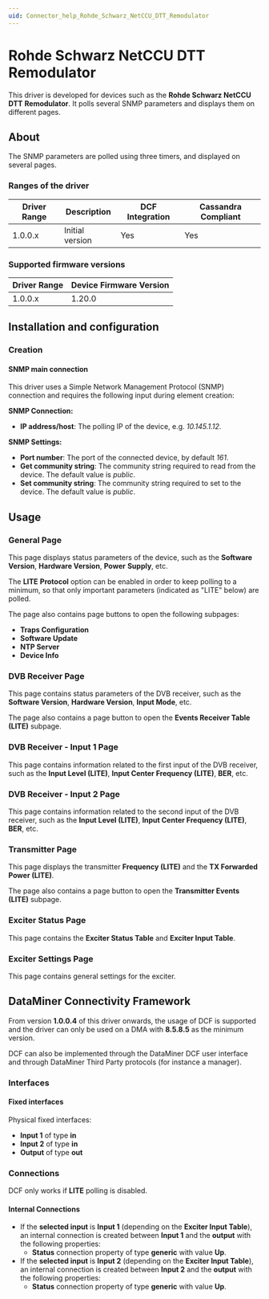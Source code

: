 ```yaml
---
uid: Connector_help_Rohde_Schwarz_NetCCU_DTT_Remodulator
---
```


# Rohde Schwarz NetCCU DTT Remodulator

This driver is developed for devices such as the **Rohde Schwarz NetCCU DTT** **Remodulator**. It polls several SNMP parameters and displays them on different pages.

## About

The SNMP parameters are polled using three timers, and displayed on several pages.

### Ranges of the driver

| **Driver Range** | **Description** | **DCF Integration** | **Cassandra Compliant** |
|------------------|-----------------|---------------------|-------------------------|
| 1.0.0.x          | Initial version | Yes                 | Yes                     |

### Supported firmware versions

| **Driver Range** | **Device Firmware Version** |
|------------------|-----------------------------|
| 1.0.0.x          | 1.20.0                      |

## Installation and configuration

### Creation

#### SNMP main connection

This driver uses a Simple Network Management Protocol (SNMP) connection and requires the following input during element creation:

**SNMP Connection:**

- **IP address/host**: The polling IP of the device, e.g. *10.145.1.12*.

**SNMP Settings:**

- **Port number**: The port of the connected device, by default *161*.
- **Get community string**: The community string required to read from the device. The default value is *public*.
- **Set community string**: The community string required to set to the device. The default value is *public*.

## Usage

### General Page

This page displays status parameters of the device, such as the **Software Version**, **Hardware Version**, **Power** **Supply**, etc.

The **LITE** **Protocol** option can be enabled in order to keep polling to a minimum, so that only important parameters (indicated as "LITE" below) are polled.

The page also contains page buttons to open the following subpages:

- **Traps Configuration**
- **Software Update**
- **NTP Server**
- **Device Info**

### DVB Receiver Page

This page contains status parameters of the DVB receiver, such as the **Software Version**, **Hardware Version**, **Input Mode**, etc.

The page also contains a page button to open the **Events Receiver Table** **(LITE)** subpage.

### DVB Receiver - Input 1 Page

This page contains information related to the first input of the DVB receiver, such as the **Input Level (LITE)**, **Input Center Frequency (LITE)**, **BER**, etc.

### DVB Receiver - Input 2 Page

This page contains information related to the second input of the DVB receiver, such as the **Input Level (LITE)**, **Input Center Frequency (LITE)**, **BER**, etc.

### Transmitter Page

This page displays the transmitter **Frequency (LITE)** and the **TX Forwarded Power (LITE)**.

The page also contains a page button to open the **Transmitter Events** **(LITE)** subpage.

### Exciter Status Page

This page contains the **Exciter Status Table** and **Exciter Input Table**.

### Exciter Settings Page

This page contains general settings for the exciter.

## DataMiner Connectivity Framework

From version **1.0.0.4** of this driver onwards, the usage of DCF is supported and the driver can only be used on a DMA with **8.5.8.5** as the minimum version.

DCF can also be implemented through the DataMiner DCF user interface and through DataMiner Third Party protocols (for instance a manager).

### Interfaces

#### Fixed interfaces

Physical fixed interfaces:

- **Input 1** of type **in**
- **Input 2** of type **in**
- **Output** of type **out**

### Connections

DCF only works if **LITE** polling is disabled.

#### Internal Connections

- If the **selected input** is **Input 1** (depending on the **Exciter Input Table**), an internal connection is created between **Input 1** and the **output** with the following properties:
  - **Status** connection property of type **generic** with value **Up**.
- If the **selected input** is **Input 2** (depending on the **Exciter Input Table**), an internal connection is created between **Input 2** and the **output** with the following properties:
  - **Status** connection property of type **generic** with value **Up**.
